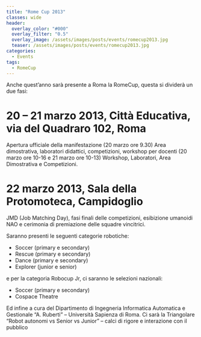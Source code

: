 ```yaml
---
title: "Rome Cup 2013"
classes: wide
header:
  overlay_color: "#000"
  overlay_filter: "0.5"
  overlay_image: /assets/images/posts/events/romecup2013.jpg
  teaser: /assets/images/posts/events/romecup2013.jpg
categories:
  - Events
tags:
  - RomeCup
---
```


Anche quest’anno sarà  presente a Roma la RomeCup, questa si dividerà un due fasi:

# 20 – 21 marzo 2013, Città Educativa, via del Quadraro 102, Roma

Apertura ufficiale della manifestazione (20 marzo ore 9.30)
Area dimostrativa, laboratori didattici, competizioni, workshop per docenti (20 marzo ore 10-16 e 21 marzo ore 10-13)
Workshop, Laboratori, Area Dimostrativa e Competizioni.

# 22 marzo 2013, Sala della Protomoteca, Campidoglio

JMD (Job Matching Day), fasi finali delle competizioni, esibizione umanoidi NAO e cerimonia di premiazione delle squadre vincitrici.

Saranno presenti le seguenti categorie robotiche:

* Soccer (primary e secondary)
* Rescue (primary e secondary)
* Dance (primary e secondary)
* Explorer (junior e senior)

e per la categoria Robocup Jr, ci saranno le selezioni nazionali:

* Soccer (primary e secondary)
* Cospace Theatre

Ed infine a cura del Dipartimento di Ingegneria Informatica Automatica e Gestionale “A. Ruberti” – Università Sapienza di Roma. Ci sarà la Triangolare “Robot autonomi vs Senior vs Junior” – calci di rigore e interazione con il pubblico